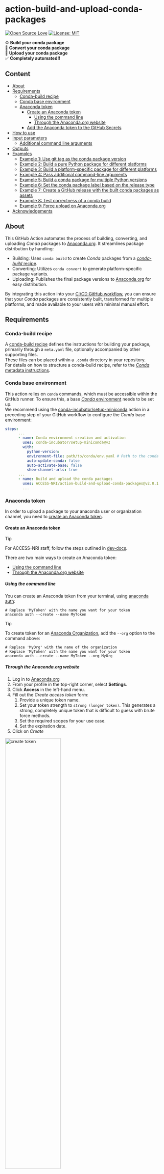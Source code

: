 [conda-build-recipe]: https://docs.conda.io/projects/conda-build/en/stable/concepts/recipe.html
[UIBCDF]: https://www.uibcdf.org/
[upstream]: https://github.com/ACCESS-NRI/action-build-and-upload-conda-packages
[anaconda.org]: https://anaconda.org/
[GitHub workflow]: https://docs.github.com/en/actions/writing-workflows/about-workflows
[conda-build-command]: https://docs.conda.io/projects/conda-build/en/stable/resources/commands/conda-build.html
[conda-convert-command]: https://docs.conda.io/projects/conda-build/en/stable/resources/commands/conda-convert.html
[anaconda-upload-command]: https://docs.anaconda.com/anaconda-repository/commandreference/#upload

# action-build-and-upload-conda-packages
[![Open Source Love](https://badges.frapsoft.com/os/v2/open-source.svg?v=103)](https://github.com/ellerbrock/open-source-badges/)
[![License: MIT](https://img.shields.io/badge/License-MIT-yellow.svg)](https://opensource.org/licenses/MIT)

:gear: **Build your conda package**<br>
:arrows_counterclockwise: **Convert your conda package**<br>
:rocket: **Upload your conda package**<br>
:white_check_mark: **Completely automated!!**<br>

## Content
- [About](#about)
- [Requirements](#requirements)
  - [Conda-build recipe](#conda-build-recipe)
  - [Conda base environment](#conda-base-environment)
  - [Anaconda token](#anaconda-token)
    - [Create an Anaconda token](#create-an-anaconda-token)
      - [Using the command line](#using-the-command-line)
      - [Through the Anaconda.org website](#through-the-anacondaorg-website)
    - [Add the Anaconda token to the GitHub Secrets](#add-the-anaconda-token-to-the-github-secrets)
- [How to use](#how-to-use)
- [Input parameters](#input-parameters)
  - [Additional command line arguments](#additional-command-line-arguments)
- [Outputs](#outputs)
- [Examples](#examples)
  - [Example 1: Use git tag as the conda package version](#use-a-git-tag-as-the-conda-package-version-example)
  - [Example 2: Build a pure Python package for different platforms](#build-a-pure-python-conda-package-for-different-platforms-example)
  - [Example 3: Build a platform-specific package for different platforms](#build-a-platform-specific-conda-package-for-different-platforms-example)
  - [Example 4: Pass additional command-line arguments](#pass-additional-command-line-arguments-example)
  - [Example 5: Build a conda package for multiple Python versions](#build-a-conda-package-for-multiple-python-versions-example)
  - [Example 6: Set the conda package label based on the release type](#set-the-conda-package-label-based-on-the-release-type-example)
  - [Example 7: Create a GitHub release with the built conda packages as assets](#create-a-github-release-with-the-built-conda-packages-as-assets-example)
  - [Example 8: Test correctness of a conda build](#test-correctness-of-a-conda-build-example)
  - [Example 9: Force upload on Anaconda.org](#force-upload-on-anaconda-org-example)
- [Acknowledgements](#acknowledgements)

## About
This GitHub Action automates the process of building, converting, and uploading _Conda_ packages to [Anaconda.org]. It streamlines package distribution by handling:

- Building: Uses `conda build` to create _Conda_ packages from a [_conda-build_ recipe][conda-build-recipe].
- Converting: Utilizes `conda convert` to generate platform-specific package variants.
- Uploading: Publishes the final package versions to [Anaconda.org] for easy distribution.

By integrating this action into your [CI/CD GitHub workflow][GitHub workflow], you can ensure that your _Conda_ packages are consistently built, transformed for multiple platforms, and made available to your users with minimal manual effort.

## Requirements

### Conda-build recipe
A [conda-build recipe][conda-build-recipe] defines the instructions for building your package, primarily through a `meta.yaml` file, optionally accompanied by other supporting files.<br>
These files can be placed within a `.conda` directory in your repository.<br>
For details on how to structure a conda-build recipe, refer to the [_Conda_ metadata instructions](https://docs.conda.io/projects/conda-build/en/latest/resources/define-metadata.html).

### Conda base environment
This action relies on `conda` commands, which must be accessible within the GitHub runner. To ensure this, a base [_Conda_ environment](https://docs.conda.io/projects/conda/en/latest/user-guide/tasks/manage-environments.html#creating-an-environment-file-manually) needs to be set up.<br>
We recommend using the [conda-incubator/setup-miniconda](https://github.com/conda-incubator/setup-miniconda) action in a preceding step of your GitHub workflow to configure the _Conda_ base environment:

```yaml
steps:
      ...
      - name: Conda environment creation and activation
        uses: conda-incubator/setup-miniconda@v3
        with:
          python-version: 
          environment-file: path/to/conda/env.yaml # Path to the conda environment
          auto-update-conda: false
          auto-activate-base: false
          show-channel-urls: true
      ...      
      - name: Build and upload the conda packages
        uses: ACCESS-NRI/action-build-and-upload-conda-packages@v2.0.1
        ...
```

### Anaconda token
In order to upload a package to your anaconda user or organization channel, you need to [create an Anaconda token](https://docs.anaconda.com/anacondaorg/user-guide/work-with-accounts/#generating-tokens).<br>

#### Create an Anaconda token
> [!TIP]
> For ACCESS-NRI staff, follow the steps outlined in [dev-docs](https://github.com/ACCESS-NRI/dev-docs/wiki/Continuous-integration-and-Deployment#publishing-a-python-package-to-conda).

There are two main ways to create an Anaconda token:
- [Using the command line](#using-the-command-line)
- [Through the Anaconda.org website](#through-the-anacondaorg-website)
  
##### Using the command line
You can create an Anaconda token from your terminal, using [anaconda auth](https://docs.anaconda.com/anaconda-repository/commandreference/#authentication):
```
# Replace 'MyToken' with the name you want for your token
anaconda auth --create --name MyToken
```
> [!TIP]
> To create token for an [Anaconda Organization](https://docs.anaconda.com/anacondaorg/user-guide/work-with-organizations/), add the `--org` option to the command above:
> ```
> # Replace 'MyOrg' with the name of the organization
> # Replace 'MyToken' with the name you want for your token
> anaconda auth --create --name MyToken --org MyOrg
> ```

##### Through the Anaconda.org website
1. Log in to [Anaconda.org]
2. From your profile in the top-right corner, select **Settings**.
3. Click **Access** in the left-hand menu.
4. Fill out the _Create access token_ form:
   1. Provide a unique token name.
   2. Set your token strength to `strong (longer token)`. This generates a strong, completely unique token that is difficult to guess with brute force methods.
   3. Set the required scopes for your use case.
   4. Set the expiration date.
5. Click on _Create_

<img src="create_token.png" alt="create token" width="60%">

> [!TIP]
> To create a token for an [Anaconda Organization](https://docs.anaconda.com/anacondaorg/user-guide/work-with-organizations/), follow the steps outlined in [Issuing/reissuing a token](https://docs.anaconda.com/psm-cloud/tokens/#issuing-reissuing-a-token).

#### Add the Anaconda token to the GitHub Secrets
The best practice for using an Anaconda token in a GitHub Action is to store it as a [GitHub Secret](https://docs.github.com/en/actions/security-for-github-actions/security-guides/using-secrets-in-github-actions). This helps keep the token secure and prevents it from being exposed in workflow logs.<br>
For instructions on creating and using GitHub Secrets, refer to [GitHub's documentation](https://docs.github.com/en/actions/security-for-github-actions/security-guides/using-secrets-in-github-actions).

## How to use

You can include this GitHub Action as a [step](https://docs.github.com/en/actions/writing-workflows/workflow-syntax-for-github-actions#jobsjob_idsteps) within a [GitHub workflow], placed in the `.github/workflows` directory within your repository.

An example of the basic usage of this GitHub Action is displayed below:

<div id="basic-example">

```yaml
name: Build and upload conda packages

on:
  push:
    branches: main

jobs:
  conda_deployment:
    name: Conda deployment
    runs-on: ubuntu-latest
    steps:
      - name: Checkout repo
        uses: actions/checkout@v4
      - name: Conda environment creation and activation
        uses: conda-incubator/setup-miniconda@v3
        with:
          python-version: 3.11
          environment-file: path/to/conda/env.yaml    # Replace with the path to your conda environment
          auto-update-conda: false
          auto-activate-base: false
          show-channel-urls: true
      - name: Build and upload the conda packages
        uses: ACCESS-NRI/action-build-and-upload-conda-packages@v2.0.1
        with:
          meta_yaml_dir: path/to/meta.yaml/directory # Replace with the path to your meta.yaml directory
          user: myuser # Replace with your Anaconda username (or an Anaconda organization username)
          token: ${{ secrets.ANACONDA_TOKEN }} # Replace with the name of your Anaconda Token secret
```

</div>

## Input parameters

| Name | Description | Required/Optional | Default value |
| ---------------- | ----------- | -------- | ------------- |
| `meta_yaml_dir` | Path to the directory where the `meta.yaml` file is located. | Required | |
| `upload` | Upload the built package to Anaconda. If set to `false`, the built package will not be uploaded to Anaconda.org. | Optional | `true` |
| `user` | Name of the Anaconda.org channel where the package will be uploaded. | Optional | |
| `token` | [Anaconda token](#anaconda-token) for the package uploading. | Optional |  |
| `label` | Label of the uploaded package. | Optional | `main` |
| `keep_host_platform` | Keep the packages built for the host platform. | Optional | `true` |
| `platform_all` | Build packages for all supported platforms. | Optional | `false` |
| `platform_linux-64` | Build packages for the `linux-64` platform. | Optional | `false` |
| `platform_linux-32` | Build packages for the `linux-32` platform. | Optional | `false` |
| `platform_osx-64` | Build packages for the `osx-64` platform. | Optional | `false` |
| `platform_osx-arm64` | Build packages for the `osx-arm64` platform. | Optional | `false` |
| `platform_linux-ppc64` | Build packages for the `linux-ppc64` platform. | Optional | `false` |
| `platform_linux-ppc64le` | Build packages for the `linux-ppc64le` platform. | Optional | `false` |
| `platform_linux-s390x` | Build packages for the `linux-s390x` platform. | Optional | `false` |
| `platform_linux-armv6l` | Build packages for the `linux-armv6l` platform. | Optional | `false` |
| `platform_linux-armv7l` | Build packages for the `linux-armv7l` platform. | Optional | `false` |
| `platform_linux-aarch64` | Build packages for the `linux-aarch64` platform. | Optional | `false` |
| `platform_win-32` | Build packages for the `linux-win-32` platform. | Optional | `false` |
| `platform_win-64` | Build packages for the `linux-win-64` platform. | Optional | `false` |
| `conda_build_args` | [Additional command line arguments](#additional-command-line-arguments) to pass to the `conda build` command. | Optional |  |
| `conda_convert_args` | [Additional command line arguments](#additional-command-line-arguments) to pass to the `conda convert` command. | Optional |  |
| `anaconda_upload_args` | [Additional command line arguments](#additional-command-line-arguments) to pass to the `anaconda upload` command. | Optional |  |

### Additional command line arguments
This action, internally, calls the following commands:
- [`conda build`][conda-build-command]
- [`conda convert`][conda-convert-command] (if any platform conversion is specified)
- [`anaconda upload`][anaconda-upload-command] (if `upload` is set to `true`)

The above commands have multiple command-line arguments that can be passed, for each of the respective command, by using the `conda_build_args`, `conda_convert_args` and `anaconda_upload_args` input parameters.

Refer to the [Example 4: Pass additional command-line arguments](#pass-additional-command-line-arguments-example) for practical usage of these input parameters.

> [!WARNING]
> Some command line arguments in `conda_build_args`, `conda_convert_args` or `anaconda_upload_args` cannot be specified because they are either already handled internally by the action or conflict with specific input parameters:<br>
> **`conda_build_args`**
> - `--output-folder`
> - `--no-anaconda-upload`
> 
> **`conda_convert_args`**
> - `--output-folder`
> 
> **`anaconda_upload_args`**
> - `--label`/`-l` together with the `label` input parameter
> - `--user`/`-u` together with the `user` input parameter

## Outputs
| Name | Description | 
| --- | --- |
| paths | Space-separated paths for the built packages, in the format `path1 path2 ... pathN`. |

The output paths can be useful for later jobs, for example to [create a GitHub release with the built packages as assets](#create-a-github-release-with-the-built-packages-as-assets-example).

## Examples

<!-- Example 1 -->
<details id="use-a-git-tag-as-the-conda-package-version-example">
<summary><b>Example 1: Use a <i>Git</i> tag as the conda package version</b></summary>

The `meta.yaml` file defines the [package version field](https://docs.conda.io/projects/conda-build/en/stable/resources/define-metadata.html#package-version) to specify the version number of the built package.

To automatically set the package version to the latest <i>Git</i> tag, [Jinja Templating](https://docs.conda.io/projects/conda-build/en/stable/resources/define-metadata.html#templating-with-jinja) can be used by setting the version value to `{{ GIT_DESCRIBE_TAG }}` in the `meta.yaml` file:

```yaml
# meta.yaml file
package:
  name: your_package_name # replace with your package name
  version: {{ GIT_DESCRIBE_TAG }}
```

Then, to build and upload a package whenever a new <i>Git</i> tag is pushed, your workflow yaml file can look like the following:

```yaml
# your_worfklow.yaml file
name: Build and upload conda packages when a tag gets pushed

on:
  push:
    tags: 
      - '*'

jobs:
  conda_deployment:
    name: Conda deployment
    runs-on: ubuntu-latest
    steps:
      - name: Checkout repo
        uses: actions/checkout@v4
        with:
          fetch-tags: true
      - name: Conda environment creation and activation
        uses: conda-incubator/setup-miniconda@v3
        with:
          python-version: 3.11
          environment-file: path/to/conda/env.yaml    # Replace with the path to your conda environment
          auto-update-conda: false
          auto-activate-base: false
          show-channel-urls: true
      - name: Build and upload the conda packages
        uses: ACCESS-NRI/action-build-and-upload-conda-packages@v2.0.1
        with:
          meta_yaml_dir: path/to/meta.yaml/directory # Replace with the path to your meta.yaml directory
          user: myuser # Replace with your Anaconda username (or an Anaconda organization username)
          token: ${{ secrets.ANACONDA_TOKEN }} # Replace with the name of your Anaconda Token secret
```

**:bulb:TIP**<br>
Version numbers including the dash character `-` are [not supported by conda-build](https://docs.conda.io/projects/conda-build/en/latest/resources/define-metadata.html#package-version). If you want to release a version like `1.0.0-beta.1`, replace it with something like `1.0.0b1`.
</details>

<!-- Example 2 -->
<details id="build-a-pure-python-conda-package-for-different-platforms-example">
<summary><b>Example 2: Build a <i>pure Python</i> conda package for different platforms</b></summary>

When a package is built as pure Python library, `conda convert` can generate [packages for other platforms](https://docs.conda.io/projects/conda-build/en/latest/user-guide/tutorials/build-pkgs-skeleton.html?highlight=platform#optional-converting-conda-package-for-other-platforms).

To create packages for multiple platforms (such as 'linux-64', 'osx-64' and 'win-64`), you can use the following workflow:

```yaml
# your_worfklow.yaml file
name: Build and upload pure-python conda package for different platforms

on:
  push:
    branches:
      - main

jobs:
  conda_deployment:
    name: Conda deployment
    runs-on: ubuntu-latest
    steps:
      - name: Checkout repo
        uses: actions/checkout@v4
      - name: Conda environment creation and activation
        uses: conda-incubator/setup-miniconda@v3
        with:
          python-version: 3.11
          environment-file: path/to/conda/env.yaml    # Replace with the path to your conda environment
          auto-update-conda: false
          auto-activate-base: false
          show-channel-urls: true
      - name: Build and upload the conda packages
        uses: ACCESS-NRI/action-build-and-upload-conda-packages@v2.0.1
        with:
          meta_yaml_dir: path/to/meta.yaml/directory # Replace with the path to your meta.yaml directory
          user: myuser # Replace with your Anaconda username (or an Anaconda organization username)
          token: ${{ secrets.ANACONDA_TOKEN }} # Replace with the name of your Anaconda Token secret
          platform_linux-64: true
          platform_osx-64: true
          platform_win-64: true
```
</details>

<!-- Example 3 -->
<details id="build-a-platform-specific-conda-package-for-different-platforms-example">
<summary><b>Example 3: Build a platform-specific conda package for different platforms</b></summary>

If a package requires platform-specific compilation instructions, `conda convert` is not a viable option.

Instead, the package can be built separately for each target platform by running multiple _Conda_ builds in parallel using the [GitHub matrix strategy](https://docs.github.com/en/enterprise-cloud@latest/actions/writing-workflows/choosing-what-your-workflow-does/running-variations-of-jobs-in-a-workflow):

```yaml
# your_worfklow.yaml file
name: Build and upload platform-specific conda packages

on:
  push:
    branches:
      - main

jobs:
  conda_deployment:
    name: Conda deployment
    runs-on: ${{ matrix.os }}
    strategy:
      matrix:
        os: [macos-latest, ubuntu-latest, windows-latest]
    steps:
      - name: Checkout repo
        uses: actions/checkout@v4
      - name: Conda environment creation and activation
        uses: conda-incubator/setup-miniconda@v3
        with:
          python-version: 3.11
          environment-file: path/to/conda/env.yaml    # Replace with the path to your conda environment
          auto-update-conda: false
          auto-activate-base: false
          show-channel-urls: true
      - name: Build and upload the conda packages
        uses: ACCESS-NRI/action-build-and-upload-conda-packages@v2.0.1
        with:
          meta_yaml_dir: path/to/meta.yaml/directory # Replace with the path to your meta.yaml directory
          user: myuser # Replace with your Anaconda username (or an Anaconda organization username)
          token: ${{ secrets.ANACONDA_TOKEN }} # Replace with the name of your Anaconda Token secret
```

This setup will run three jobs in parallel, building and uploading the Conda package for the `macos-latest`, `ubuntu-latest` and `windows-latest` platforms.

**:bulb:TIP**<br>
In this case, your `meta.yaml` file will likely need [preprocessing selectors](https://docs.conda.io/projects/conda-build/en/latest/resources/define-metadata.html#preprocessing-selectors) to differenciate builds across platforms.
</details>

<!-- Example 4 -->
<details id="pass-additional-command-line-arguments-example">
<summary><b>Example 4: Pass additional command-line arguments</b></summary>

[Additional command-line arguments](#additional-command-line-arguments) can be passed to the `conda build`, `conda convert` and `anaconda upload` commands, internally called within this action. 

For example, to build a package and limit the search for dependencies to specific Anaconda channels, the `--override-channels` and `--channel my_channel` options can be passed to the to the [conda build][conda-build-command] command.

Additionally, to display _Python_ imports for the compiled components of the built package, the `--show-imports` option can be passed to the [conda convert][conda-convert-command] command.

To apply these options when building and uploading a package, you can use the following workflow:

```yaml
# your_worfklow.yaml file
name: Build and upload conda packages with specific Anaconda channels and showing Python imports

on:
  push:
    branches:
      - main

jobs:
  conda_deployment:
    name: Conda deployment
    runs-on: ubuntu-latest
    steps:
      - name: Checkout repo
        uses: actions/checkout@v4
      - name: Conda environment creation and activation
        uses: conda-incubator/setup-miniconda@v3
        with:
          python-version: 3.11
          environment-file: path/to/conda/env.yaml    # Replace with the path to your conda environment
          auto-update-conda: false
          auto-activate-base: false
          show-channel-urls: true
      - name: Build and upload the conda packages
        uses: ACCESS-NRI/action-build-and-upload-conda-packages@v2.0.1
        with:
          meta_yaml_dir: path/to/meta.yaml/directory # Replace with the path to your meta.yaml directory
          user: myuser # Replace with your Anaconda username (or an Anaconda organization username)
          token: ${{ secrets.ANACONDA_TOKEN }} # Replace with the name of your Anaconda Token secret
          platform_osx-64: true
          conda_build_args: --override-chanels --channel my_channel # Replace my_channel with the name of the specific channel
          conda_convert_args: --show-imports
```
</details>

<!-- Example 5 -->
<details id="build-a-conda-package-for-multiple-python-versions-example">
<summary><b>Example 5: Build a conda package for multiple <i>Python</i> versions</b></summary>

The recommended approach for building packages across different _Python_ versions is to use [build variants](https://docs.conda.io/projects/conda-build/en/latest/resources/variants.html#build-variants).

This involves placing a `conda_build_config.yaml` file inside the conda recipe directory, specifying variant inputs. `conda build` will then generate a separate build for each variant.

For example, to build a package for _Python_ `2.7` and `3.5`, we can define:

```yaml
# conda_build_config.yaml file
python:
    - 2.7
    - 3.5
```

```yaml
# meta.yaml file
...
package:
    name: your_package_name # Replace with your package name
    version: package_version # Replace with your package version

requirements:
    build:
        - python
    run:
        - python
...
```

In this case, no changes are needed in the workflow file for this action. A setup similar to the [basic example](#how-to-use) will work.

</details>

<!-- Example 6 -->
<details id="set-the-conda-package-label-based-on-the-release-type-example">
<summary><b>Example 6: Set the conda package label based on the release type</b></summary>

```yaml
name: Build and upload conda packages with label according to release type

on:
  release:
    types: [released, prereleased]

jobs:
  conda_deployment:
    name: Conda deployment
    runs-on: ubuntu-latest
    steps:
      - name: Checkout repo
        uses: actions/checkout@v4
      - name: Conda environment creation and activation
        uses: conda-incubator/setup-miniconda@v3
        with:
          python-version: 3.11
          environment-file: path/to/conda/env.yaml    # Replace with the path to your conda environment
          auto-update-conda: false
          auto-activate-base: false
          show-channel-urls: true
      - name: Set label
        id: set-label
        shell: bash
        run: |
          if [[ "${{ github.event.action }}" == "prereleased" ]]; then
            label=dev
          else
            label=main
          echo "label=$label" >> $GITHUB_OUTPUT
      - name: Build and upload the conda packages
        uses: ACCESS-NRI/action-build-and-upload-conda-packages@v2.0.1
        with:
          meta_yaml_dir: path/to/meta.yaml/directory # Replace with the path to your meta.yaml directory
          user: myuser # Replace with your Anaconda username (or an Anaconda organization username)
          token: ${{ secrets.ANACONDA_TOKEN }} # Replace with the name of your Anaconda Token secret
          label: ${{ steps.set-label.outputs.label }}
```
</details>

<!-- Example 7 -->
<details id="create-a-github-release-with-the-built-conda-packages-as-assets-example">
<summary><b>Example 7: Create a GitHub release with the built conda packages as assets</b></summary>

```yaml
name: Build and upload conda packages and create GitHub release with built packages as artifacts

on:
  push:
    tags: main

jobs:
  conda_deployment:
    name: Conda deployment
    runs-on: ubuntu-latest
    steps:
      - name: Checkout repo
        uses: actions/checkout@v4
      - name: Conda environment creation and activation
        uses: conda-incubator/setup-miniconda@v3
        with:
          python-version: 3.11
          environment-file: path/to/conda/env.yaml    # Replace with the path to your conda environment
          auto-update-conda: false
          auto-activate-base: false
          show-channel-urls: true
      - name: Build and upload the conda packages
        id: conda-build-and-upload
        uses: ACCESS-NRI/action-build-and-upload-conda-packages@v2.0.1
        with:
          meta_yaml_dir: path/to/meta.yaml/directory # Replace with the path to your meta.yaml directory
          user: myuser # Replace with your Anaconda username (or an Anaconda organization username)
          token: ${{ secrets.ANACONDA_TOKEN }} # Replace with the name of your Anaconda Token secret
      - name: Re-format output paths
        id: reformat-paths
        # Needed to have the correct newline-separated files format for the following release step
        run: |
            paths=$(tr ' ' '\n' <<< "${{steps.conda-build-and-upload.outputs.paths}}")
            echo "newline-separated-paths=$paths" >> $GITHUB_OUTPUT
      - name: Create GitHub release
        uses: softprops/action-gh-release@v2
        with:
            tag_name: ${{ github.ref_name }}
            name: your_release_name # Replace with the name for your release
            generate_release_notes: true
            fail_on_unmatched_files: true
            files: ${{steps.reformat-paths.outputs.newline-separated-paths}}
```
</details>

<!-- Example 8 -->
<details id="test-correctness-of-a-conda-build-example">
<summary><b>Example 8: Test correctness of a <i>Conda</i> build</b></summary>

You can use this action in a [CI/CD workflow](https://github.com/resources/articles/devops/ci-cd) to test for errors during the conda build and conversion process, without uploading the package to Anaconda.org.

To do this, set `upload: false` as an input parameter for the action:

```yaml
name: Test conda build

on:
  pull_request:
    branches: main

jobs:
  conda_deployment:
    name: Conda deployment
    runs-on: ubuntu-latest
    steps:
      - name: Checkout repo
        uses: actions/checkout@v4
      - name: Conda environment creation and activation
        uses: conda-incubator/setup-miniconda@v3
        with:
          python-version: 3.11
          environment-file: path/to/conda/env.yaml    # Replace with the path to your conda environment
          auto-update-conda: false
          auto-activate-base: false
          show-channel-urls: true
      - name: Build and upload the conda packages
        uses: ACCESS-NRI/action-build-and-upload-conda-packages@v2.0.1
        with:
          meta_yaml_dir: path/to/meta.yaml/directory # Replace with the path to your meta.yaml directory
          user: myuser # Replace with your Anaconda username (or an Anaconda organization username)
          token: ${{ secrets.ANACONDA_TOKEN }} # Replace with the name of your Anaconda Token secret
          upload: false
```
</details>

<!-- Example 9 -->
<details id="force-upload-on-anaconda-org-example">
<summary><b>Example 9: Force upload on Anaconda.org</b></summary>

To force the conda package upload to Anaconda.org regardless of errors (within the `anaconda upload` command), we can pass the additional `--force` command-line argument as a `anaconda_upload_args`:

```yaml
name: Build and upload conda packages (force upload)

on:
  push:
    branches: main

jobs:
  conda_deployment:
    name: Conda deployment
    runs-on: ubuntu-latest
    steps:
      - name: Checkout repo
        uses: actions/checkout@v4
      - name: Conda environment creation and activation
        uses: conda-incubator/setup-miniconda@v3
        with:
          python-version: 3.11
          environment-file: path/to/conda/env.yaml    # Replace with the path to your conda environment
          auto-update-conda: false
          auto-activate-base: false
          show-channel-urls: true
      - name: Build and upload the conda packages
        uses: ACCESS-NRI/action-build-and-upload-conda-packages@v2.0.1
        with:
          meta_yaml_dir: path/to/meta.yaml/directory # Replace with the path to your meta.yaml directory
          user: myuser # Replace with your Anaconda username (or an Anaconda organization username)
          token: ${{ secrets.ANACONDA_TOKEN }} # Replace with the name of your Anaconda Token secret
          anaconda_upload_args: --force
```

</details>


## Acknowledgements

This GitHub Action was forked from [ACCESS-NRI/action-build-and-upload-conda-packages][upstream], originally developed by the [Computational Biology and Drug Design Research Unit (UIBCDF) at the
Mexico City Children's Hospital Federico Gómez][UIBCDF].